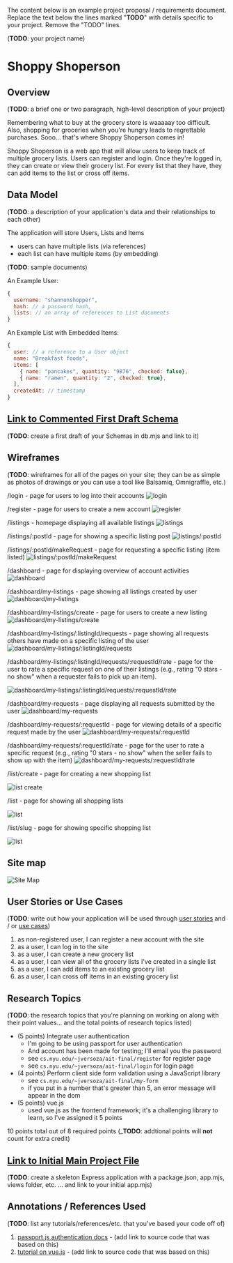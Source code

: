 The content below is an example project proposal / requirements document. Replace the text below the lines marked "__TODO__" with details specific to your project. Remove the "TODO" lines.

(__TODO__: your project name)

# Shoppy Shoperson 

## Overview

(__TODO__: a brief one or two paragraph, high-level description of your project)

Remembering what to buy at the grocery store is waaaaay too difficult. Also, shopping for groceries when you're hungry leads to regrettable purchases. Sooo... that's where Shoppy Shoperson comes in!

Shoppy Shoperson is a web app that will allow users to keep track of multiple grocery lists. Users can register and login. Once they're logged in, they can create or view their grocery list. For every list that they have, they can add items to the list or cross off items.


## Data Model

(__TODO__: a description of your application's data and their relationships to each other) 

The application will store Users, Lists and Items

* users can have multiple lists (via references)
* each list can have multiple items (by embedding)

(__TODO__: sample documents)

An Example User:

```javascript
{
  username: "shannonshopper",
  hash: // a password hash,
  lists: // an array of references to List documents
}
```

An Example List with Embedded Items:

```javascript
{
  user: // a reference to a User object
  name: "Breakfast foods",
  items: [
    { name: "pancakes", quantity: "9876", checked: false},
    { name: "ramen", quantity: "2", checked: true},
  ],
  createdAt: // timestamp
}
```


## [Link to Commented First Draft Schema](db.mjs) 

(__TODO__: create a first draft of your Schemas in db.mjs and link to it)

## Wireframes

(__TODO__: wireframes for all of the pages on your site; they can be as simple as photos of drawings or you can use a tool like Balsamiq, Omnigraffle, etc.)

/login - page for users to log into their accounts
![login](documentation/login.jpg)

/register - page for users to create a new account
![register](documentation/register.jpg)

/listings - homepage displaying all available listings
![listings](documentation/listings.jpg)

/listings/:postId - page for showing a specific listing post
![listings/:postId](documentation/listingspostId.jpg)


/listings/:postId/makeRequest - page for requesting a specific listing (item listed)
![listings/:postId/makeRequest](documentation/listingspostIdmakeRequest.jpg)


/dashboard - page for displaying overview of account activities
![dashboard](documentation/dashboard.jpg)


/dashboard/my-listings - page showing all listings created by user
![dashboard/my-listings](documentation/dashboardmylistings.jpg)


/dashboard/my-listings/create - page for users to create a new listing
![dashboard/my-listings/create](documentation/dashboardmylistingscreate.jpg)


/dashboard/my-listings/:listingId/requests - page showing all requests others have made on a specific listing of the user
![dashboard/my-listings/:listingId/requests](documentation/dashboardmylistingslistingIdrequests.jpg)


/dashboard/my-listings/:listingId/requests/:requestId/rate - page for the user to rate a specific request on one of their listings (e.g., rating "0 stars - no show" when a requester fails to pick up an item).

![dashboard/my-listings/:listingId/requests/:requestId/rate](documentation/dashboardmylistingslistingIdrequestsrequestIdrate.jpg)


/dashboard/my-requests - page displaying all requests submitted by the user
![dashboard/my-requests](documentation/dashboardmyrequests.jpg)

/dashboard/my-requests/:requestId - page for viewing details of a specific request made by the user
![dashboard/my-requests/:requestId](documentation/dashboardmyrequestsrequestId.jpg)


/dashboard/my-requests/:requestId/rate - page for the user to rate a specific request (e.g., rating "0 stars - no show" when the seller fails to show up with the item)
![dashboard/my-requests/:requestId/rate](documentation/dashboardmyrequestsrequestIdrate.jpg)




/list/create - page for creating a new shopping list

![list create](documentation/list-create.png)

/list - page for showing all shopping lists

![list](documentation/list.png)

/list/slug - page for showing specific shopping list

![list](documentation/list-slug.png)

## Site map
![Site Map](documentation/site-map.jpg)


## User Stories or Use Cases

(__TODO__: write out how your application will be used through [user stories](http://en.wikipedia.org/wiki/User_story#Format) and / or [use cases](https://en.wikipedia.org/wiki/Use_case))

1. as non-registered user, I can register a new account with the site
2. as a user, I can log in to the site
3. as a user, I can create a new grocery list
4. as a user, I can view all of the grocery lists I've created in a single list
5. as a user, I can add items to an existing grocery list
6. as a user, I can cross off items in an existing grocery list

## Research Topics

(__TODO__: the research topics that you're planning on working on along with their point values... and the total points of research topics listed)

* (5 points) Integrate user authentication
    * I'm going to be using passport for user authentication
    * And account has been made for testing; I'll email you the password
    * see <code>cs.nyu.edu/~jversoza/ait-final/register</code> for register page
    * see <code>cs.nyu.edu/~jversoza/ait-final/login</code> for login page
* (4 points) Perform client side form validation using a JavaScript library
    * see <code>cs.nyu.edu/~jversoza/ait-final/my-form</code>
    * if you put in a number that's greater than 5, an error message will appear in the dom
* (5 points) vue.js
    * used vue.js as the frontend framework; it's a challenging library to learn, so I've assigned it 5 points

10 points total out of 8 required points (___TODO__: addtional points will __not__ count for extra credit)


## [Link to Initial Main Project File](app.mjs) 

(__TODO__: create a skeleton Express application with a package.json, app.mjs, views folder, etc. ... and link to your initial app.mjs)

## Annotations / References Used

(__TODO__: list any tutorials/references/etc. that you've based your code off of)

1. [passport.js authentication docs](http://passportjs.org/docs) - (add link to source code that was based on this)
2. [tutorial on vue.js](https://vuejs.org/v2/guide/) - (add link to source code that was based on this)

